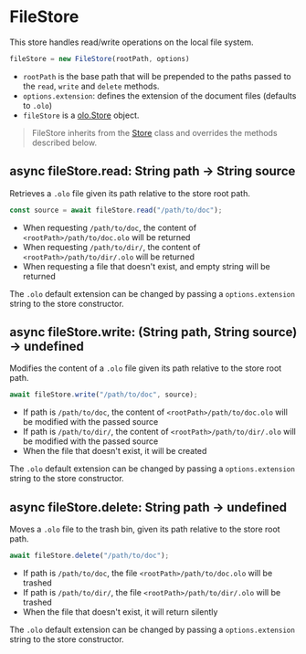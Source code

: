   

FileStore
============================================================================
This store handles read/write operations on the local file system.
  

```js
fileStore = new FileStore(rootPath, options)
```
  

- `rootPath` is the base path that will be prepended to the paths passed to
  the `read`, `write` and `delete` methods.
- `options.extension`: defines the extension of the document files (defaults
  to `.olo`)
- `fileStore` is a [olo.Store](./store.md) object.
  

> FileStore inherits from the [Store](./store.md) class and overrides the
> methods described below.
  

  

async fileStore.read: String path -> String source
----------------------------------------------------------------------------
Retrieves a `.olo` file given its path relative to the store root path.
  

```js
const source = await fileStore.read("/path/to/doc");
```
  

- When requesting `/path/to/doc`, the content of `<rootPath>/path/to/doc.olo`
  will be returned
- When requesting `/path/to/dir/`, the content of `<rootPath>/path/to/dir/.olo`
  will be returned
- When requesting a file that doesn't exist, and empty string will be returned
  

The `.olo` default extension can be changed by passing a `options.extension`
string to the store constructor.
  

  

async fileStore.write: (String path, String source) -> undefined
----------------------------------------------------------------------------
Modifies the content of a `.olo` file given its path relative to the store
root path.
  

```js
await fileStore.write("/path/to/doc", source);
```
  

- If path is `/path/to/doc`, the content of `<rootPath>/path/to/doc.olo` will
  be modified with the passed source
- If path is `/path/to/dir/`, the content of `<rootPath>/path/to/dir/.olo` will
  be modified with the passed source
- When the file that doesn't exist, it will be created
  

The `.olo` default extension can be changed by passing a `options.extension`
string to the store constructor.
  

  

async fileStore.delete: String path -> undefined
------------------------------------------------------------------------
Moves a `.olo` file to the trash bin, given its path relative to the store
root path.
  

```js
await fileStore.delete("/path/to/doc");
```
  

- If path is `/path/to/doc`, the file `<rootPath>/path/to/doc.olo` will be trashed
- If path is `/path/to/dir/`, the file `<rootPath>/path/to/dir/.olo` will be trashed
- When the file that doesn't exist, it will return silently
  

The `.olo` default extension can be changed by passing a `options.extension`
string to the store constructor.
  


